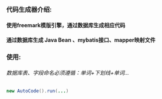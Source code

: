 ### 代码生成器介绍:
#### 使用freemark模版引擎，通过数据库生成相应代码
#### 通过数据库生成 Java Bean 、mybatis接口、mapper映射文件

### 使用:
###### 数据库表、字段命名必须遵循：单词+下划线+单词...
```java
new AutoCode().run(...)
```